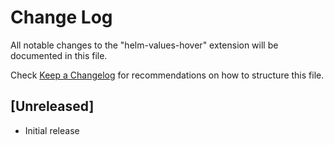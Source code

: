 # Change Log

All notable changes to the "helm-values-hover" extension will be documented in this file.

Check [Keep a Changelog](http://keepachangelog.com/) for recommendations on how to structure this file.

## [Unreleased]

- Initial release